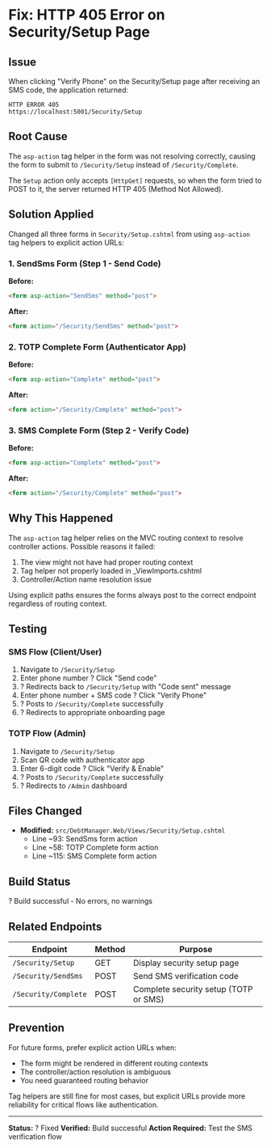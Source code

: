 # Fix: HTTP 405 Error on Security/Setup Page

## Issue
When clicking "Verify Phone" on the Security/Setup page after receiving an SMS code, the application returned:
```
HTTP ERROR 405
https://localhost:5001/Security/Setup
```

## Root Cause
The `asp-action` tag helper in the form was not resolving correctly, causing the form to submit to `/Security/Setup` instead of `/Security/Complete`. 

The `Setup` action only accepts `[HttpGet]` requests, so when the form tried to POST to it, the server returned HTTP 405 (Method Not Allowed).

## Solution Applied

Changed all three forms in `Security/Setup.cshtml` from using `asp-action` tag helpers to explicit action URLs:

### 1. SendSms Form (Step 1 - Send Code)
**Before:**
```html
<form asp-action="SendSms" method="post">
```

**After:**
```html
<form action="/Security/SendSms" method="post">
```

### 2. TOTP Complete Form (Authenticator App)
**Before:**
```html
<form asp-action="Complete" method="post">
```

**After:**
```html
<form action="/Security/Complete" method="post">
```

### 3. SMS Complete Form (Step 2 - Verify Code)
**Before:**
```html
<form asp-action="Complete" method="post">
```

**After:**
```html
<form action="/Security/Complete" method="post">
```

## Why This Happened

The `asp-action` tag helper relies on the MVC routing context to resolve controller actions. Possible reasons it failed:
1. The view might not have had proper routing context
2. Tag helper not properly loaded in _ViewImports.cshtml
3. Controller/Action name resolution issue

Using explicit paths ensures the forms always post to the correct endpoint regardless of routing context.

## Testing

### SMS Flow (Client/User)
1. Navigate to `/Security/Setup`
2. Enter phone number ? Click "Send code"
3. ? Redirects back to `/Security/Setup` with "Code sent" message
4. Enter phone number + SMS code ? Click "Verify Phone"
5. ? Posts to `/Security/Complete` successfully
6. ? Redirects to appropriate onboarding page

### TOTP Flow (Admin)
1. Navigate to `/Security/Setup`
2. Scan QR code with authenticator app
3. Enter 6-digit code ? Click "Verify & Enable"
4. ? Posts to `/Security/Complete` successfully
5. ? Redirects to `/Admin` dashboard

## Files Changed

- **Modified:** `src/DebtManager.Web/Views/Security/Setup.cshtml`
  - Line ~93: SendSms form action
  - Line ~58: TOTP Complete form action
  - Line ~115: SMS Complete form action

## Build Status
? Build successful - No errors, no warnings

## Related Endpoints

| Endpoint | Method | Purpose |
|----------|--------|---------|
| `/Security/Setup` | GET | Display security setup page |
| `/Security/SendSms` | POST | Send SMS verification code |
| `/Security/Complete` | POST | Complete security setup (TOTP or SMS) |

## Prevention

For future forms, prefer explicit action URLs when:
- The form might be rendered in different routing contexts
- The controller/action resolution is ambiguous
- You need guaranteed routing behavior

Tag helpers are still fine for most cases, but explicit URLs provide more reliability for critical flows like authentication.

---

**Status:** ? Fixed
**Verified:** Build successful
**Action Required:** Test the SMS verification flow
